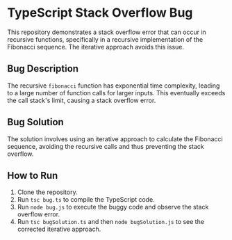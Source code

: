 # TypeScript Stack Overflow Bug

This repository demonstrates a stack overflow error that can occur in recursive functions, specifically in a recursive implementation of the Fibonacci sequence.  The iterative approach avoids this issue.

## Bug Description

The recursive `fibonacci` function has exponential time complexity, leading to a large number of function calls for larger inputs.  This eventually exceeds the call stack's limit, causing a stack overflow error.

## Bug Solution

The solution involves using an iterative approach to calculate the Fibonacci sequence, avoiding the recursive calls and thus preventing the stack overflow.

## How to Run

1. Clone the repository.
2. Run `tsc bug.ts` to compile the TypeScript code.
3. Run `node bug.js` to execute the buggy code and observe the stack overflow error.
4. Run `tsc bugSolution.ts` and then `node bugSolution.js` to see the corrected iterative approach.